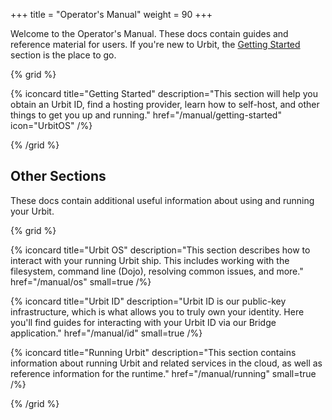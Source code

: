 +++
title = "Operator's Manual"
weight = 90
+++

Welcome to the Operator's Manual. These docs contain guides and reference
material for users. If you're new to Urbit, the [Getting
Started](/manual/getting-started) section is the place to go.

{% grid %}

  {% iconcard
    title="Getting Started"
    description="This section will help you obtain an Urbit ID, find a hosting provider, learn how to self-host, and other things to get you up and running."
    href="/manual/getting-started"
    icon="UrbitOS"
  /%}

{% /grid %}

## Other Sections

These docs contain additional useful information about using and running your Urbit.

{% grid %}

  {% iconcard
    title="Urbit OS"
    description="This section describes how to interact with your running Urbit ship. This includes working with the filesystem, command line (Dojo), resolving common issues, and more."
    href="/manual/os"
    small=true
  /%}

  {% iconcard
    title="Urbit ID"
    description="Urbit ID is our public-key infrastructure, which is what allows you to truly own your identity. Here you'll find guides for interacting with your Urbit ID via our Bridge application."
    href="/manual/id"
    small=true
  /%}

  {% iconcard
    title="Running Urbit"
    description="This section contains information about running Urbit and related services in the cloud, as well as reference information for the runtime."
    href="/manual/running"
    small=true
  /%}

{% /grid %}



